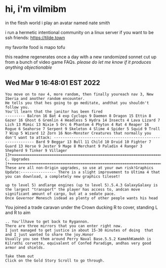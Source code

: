 # hi, i'm vilmibm

in the flesh world i play an avatar named nate smith

i run a hermetic intentional community on a linux server if you want to be ssh friends: https://tilde.town

my favorite food is mapo tofu

this readme regenerates once a day with a new randomized sonnet cut up from a bunch of video game FAQs.
_please do let me know if it produces anything objectionable_

## Wed Mar  9 16:48:01 EST 2022

    You move on to nav 4, more random, then finally youreach nav 3, New Iberia and another random encounter.
    He tells you that hes going to go meditate, andthat you shouldn't follow you.
    You'll learn that the janitor has been fired
    --------- Balron 16 Bat 4 exp Cyclops 9 Daemon 8 Dragon 15 Ettin 8 Gazer 16 Ghost 6 Gremlin 4 Headless 5 Hydra 14 Insects 4 Lava Lizard 7 Lich 13 Mimic 13 Nixie 5 Orc 6 Phantom 4 Phyton 4 Rat 4 Reaper 16 Rogue 6 Seahorse 7 Serpent 9 Skeleton 4 Slime 4 Spider 5 Squid 9 Troll 7 Wisp 5 Wizard 12 Zorn 16 Non-Monster Creatures that normally you don't want to attack: ------------------------------------------------------------- Bard 9 Beggar 13 Bull 11 Child 10 Druid 10 Fighter 7 Guard 13 Horse 9 Jester 9 Mage 8 Merchant 9 Paladin 4 Ranger 3 Shepherd 9 Tinker 9 Villager 13+=============================================================================+| C. Upgrades |+=============================================================================+Note: These are all non-Origin upgrades, so use at your own risk!Graphics Update:---------------- There is a slight improvement to Ultima 4 that you can download, a completely new graphics tileset!
    
    up to level 5) andlarge engines (up to level 5).5.4.3 GalaxyGalaxy is the largest "transport" the player has access to, andcan move significant amount of cargo, but at a sedate pace.
    Once Governor Menesch isdead as plenty of other people wants his head
      You joined a trade caravan under the Crown
    ducking R to cover, standing L and R to aim
    
    .. You'llhave to get back to Rygannon.
    There are three mirrors that you can enter right now.
    I just managed to get justice in about 15-30 minutes of doing  that and I just wanted to share the joy.Honor
    Usually you see them around Perry Naval Base.5.5.2 KamekhKamekh is Kilrathi corvette, equivalent of Confed Paradigm, andhas very good armor and shields.
    
    Take them out
    Click on the Gold Story Scroll to go through.
